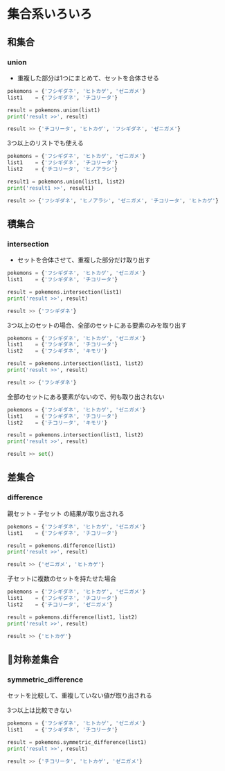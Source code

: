 # 集合系いろいろ

## 和集合

### union

- 重複した部分は1つにまとめて、セットを合体させる

```python
pokemons = {'フシギダネ', 'ヒトカゲ', 'ゼニガメ'}
list1    = {'フシギダネ', 'チコリータ'}

result = pokemons.union(list1)
print('result >>', result)
```

```python
result >> {'チコリータ', 'ヒトカゲ', 'フシギダネ', 'ゼニガメ'}
```

3つ以上のリストでも使える

```python
pokemons = {'フシギダネ', 'ヒトカゲ', 'ゼニガメ'}
list1    = {'フシギダネ', 'チコリータ'}
list2    = {'チコリータ', 'ヒノアラシ'}

result1 = pokemons.union(list1, list2)
print('result1 >>', result1)
```

```python
result >> {'フシギダネ', 'ヒノアラシ', 'ゼニガメ', 'チコリータ', 'ヒトカゲ'}
```

## 積集合

### intersection

- セットを合体させて、重複した部分だけ取り出す

```python
pokemons = {'フシギダネ', 'ヒトカゲ', 'ゼニガメ'}
list1    = {'フシギダネ', 'チコリータ'}

result = pokemons.intersection(list1)
print('result >>', result)
```

```python
result >> {'フシギダネ'}
```

3つ以上のセットの場合、全部のセットにある要素のみを取り出す

```python
pokemons = {'フシギダネ', 'ヒトカゲ', 'ゼニガメ'}
list1    = {'フシギダネ', 'チコリータ'}
list2    = {'フシギダネ', 'キモリ'}

result = pokemons.intersection(list1, list2)
print('result >>', result)
```

```python
result >> {'フシギダネ'}
```

全部のセットにある要素がないので、何も取り出されない

```python
pokemons = {'フシギダネ', 'ヒトカゲ', 'ゼニガメ'}
list1    = {'フシギダネ', 'チコリータ'}
list2    = {'チコリータ', 'キモリ'}

result = pokemons.intersection(list1, list2)
print('result >>', result)
```

```python
result >> set()
```

## 差集合

### difference

親セット - 子セット の結果が取り出される

```python
pokemons = {'フシギダネ', 'ヒトカゲ', 'ゼニガメ'}
list1    = {'フシギダネ', 'チコリータ'}

result = pokemons.difference(list1)
print('result >>', result)
```

```python
result >> {'ゼニガメ', 'ヒトカゲ'}
```

子セットに複数のセットを持たせた場合

```python
pokemons = {'フシギダネ', 'ヒトカゲ', 'ゼニガメ'}
list1    = {'フシギダネ', 'チコリータ'}
list2    = {'チコリータ', 'ゼニガメ'}

result = pokemons.difference(list1, list2)
print('result >>', result)
```

```python
result >> {'ヒトカゲ'}
```

## 対称差集合

### symmetric_difference

セットを比較して、重複していない値が取り出される

3つ以上は比較できない

```python
pokemons = {'フシギダネ', 'ヒトカゲ', 'ゼニガメ'}
list1    = {'フシギダネ', 'チコリータ'}

result = pokemons.symmetric_difference(list1)
print('result >>', result)
```

```python
result >> {'チコリータ', 'ヒトカゲ', 'ゼニガメ'}
```